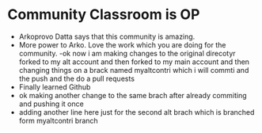 # Community Classroom is OP

- Arkoprovo Datta says that this community is amazing.
- More power to Arko. Love the work which you are doing for the community.
-ok now i am making changes to the original direcotyr forked to my alt account and then forked to my main account and then changing things on a brack named myaltcontri which i will commti and the push and the do a pull requests 
- Finally learned Github
- ok making another change to the same brach after already commiting and pushing it once 
- adding another line here just for the second alt brach which is branched form myaltcontri branch 

